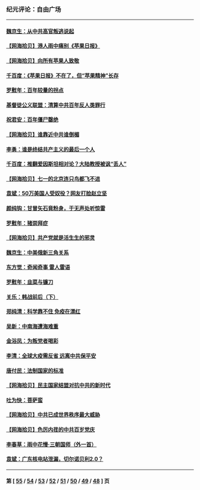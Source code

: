 ### 纪元评论：自由广场
---
#### [魏京生：从中共高官叛逃说起](../../pages/nsc993/n13048997.md) 
#### [【网海拾贝】港人雨中痛别《苹果日报》](../../pages/nsc993/n13048941.md) 
#### [【网海拾贝】向所有苹果人致敬](../../pages/nsc993/n13046795.md) 
#### [千百度：《苹果日报》不在了，但“苹果精神”长存](../../pages/nsc993/n13046703.md) 
#### [罗慰年：百年较量的拐点](../../pages/nsc993/n13046542.md) 
#### [基督徒公义联盟：清算中共百年反人类罪行](../../pages/nsc993/n13046499.md) 
#### [祝君安：百年僵尸罄绝](../../pages/nsc993/n13045595.md) 
#### [【网海拾贝】谁靠近中共谁倒楣](../../pages/nsc993/n13044667.md) 
#### [李勇：谁是终结共产主义的最后一个人](../../pages/nsc993/n13044397.md) 
#### [千百度：推翻爱因斯坦相对论？大陆教授被讽“丢人”](../../pages/nsc993/n13043908.md) 
#### [【网海拾贝】七一的北京连只鸟都飞不进](../../pages/nsc993/n13041377.md) 
#### [袁斌：50万美国人受奴役？网友打脸赵立坚](../../pages/nsc993/n13041330.md) 
#### [颜纯钩：甘冒矢石竟粉身，于无声处听惊雷](../../pages/nsc993/n13041140.md) 
#### [罗慰年：猪崇拜症](../../pages/nsc993/n13041071.md) 
#### [【网海拾贝】共产党就是活生生的邪灵](../../pages/nsc993/n13036627.md) 
#### [魏京生：中美俄新三角关系](../../pages/nsc993/n13035986.md) 
#### [东方觉：奇闻奇事 雷人雷语](../../pages/nsc993/n13035878.md) 
#### [罗慰年：韭菜与镰刀](../../pages/nsc993/n13034374.md) 
#### [关乐：韩战前后（下）](../../pages/nsc993/n13034113.md) 
#### [郑纯清：科学靠不住 免疫在漂红](../../pages/nsc993/n13034093.md) 
#### [吴新：中南海遭海难重](../../pages/nsc993/n13034084.md) 
#### [金浴凤：为叛党者喝彩](../../pages/nsc993/n13034058.md) 
#### [李清：全球大疫需反省 远离中共保平安](../../pages/nsc993/n13033784.md) 
#### [唐付民：法制国家的标准](../../pages/nsc993/n13032944.md) 
#### [【网海拾贝】民主国家结盟对抗中共的新时代](../../pages/nsc993/n13031717.md) 
#### [吐为快：菩萨蛮](../../pages/nsc993/n13030033.md) 
#### [【网海拾贝】中共已成世界秩序最大威胁](../../pages/nsc993/n13028138.md) 
#### [【网海拾贝】色厉内荏的中共百岁党庆](../../pages/nsc993/n13025582.md) 
#### [李春草：雨中花慢‧三朝国师（外一首）](../../pages/nsc993/n13025567.md) 
#### [袁斌：广东核电站泄漏，切尔诺贝利2.0？](../../pages/nsc993/n13025475.md) 

---
#### 第 [ [55](./55.md) / [54](./54.md) / [53](./53.md) / [52](./52.md) / [51](./51.md) / [50](./50.md) / [49](./49.md) / [48](./48.md) ] 页
